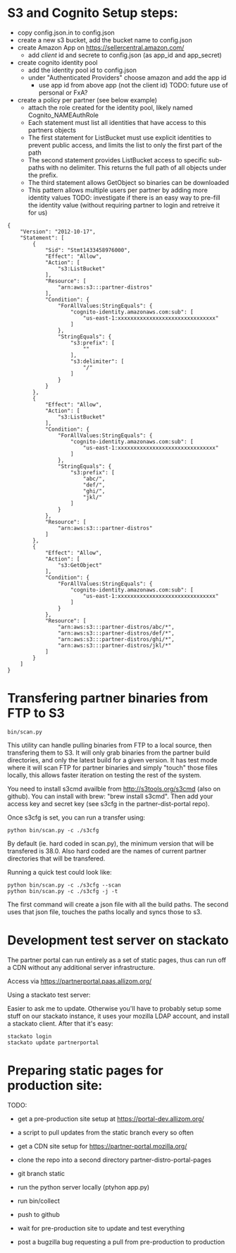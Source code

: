 S3 and Cognito Setup steps:
===========================

- copy config.json.in to config.json
- create a new s3 bucket, add the bucket name to config.json
- create Amazon App on https://sellercentral.amazon.com/
  - add *client* id and secrete to config.json (as app_id and app_secret)
- create cognito identity pool
  - add the identity pool id to config.json
  - under "Authenticated Providers" choose amazon and add the app id
    - use app id from above app (not the client id)
  TODO: future use of personal or FxA?
- create a policy per partner (see below example)
  * attach the role created for the identity pool, likely named Cognito_NAMEAuthRole
  - Each statement must list all identities that have access to this partners objects
  - The first statement for ListBucket must use explicit identities to prevent
    public access, and limits the list to only the first part of the path
  - The second statement provides ListBucket access to specific sub-paths with
    no delimiter.  This returns the full path of all objects under the prefix.
  - The third statement allows GetObject so binaries can be downloaded
  - This pattern allows multiple users per partner by adding more identity values
  TODO: investigate if there is an easy way to pre-fill the identity value
        (without requiring partner to login and retreive it for us)

```  
{
    "Version": "2012-10-17",
    "Statement": [
        {
            "Sid": "Stmt1433458976000",
            "Effect": "Allow",
            "Action": [
                "s3:ListBucket"
            ],
            "Resource": [
                "arn:aws:s3:::partner-distros"
            ],
            "Condition": {
                "ForAllValues:StringEquals": {
                    "cognito-identity.amazonaws.com:sub": [
                        "us-east-1:xxxxxxxxxxxxxxxxxxxxxxxxxxxxxxx"
                    ]
                },
                "StringEquals": {
                    "s3:prefix": [
                        ""
                    ],
                    "s3:delimiter": [
                        "/"
                    ]
                }
            }
        },
        {
            "Effect": "Allow",
            "Action": [
                "s3:ListBucket"
            ],
            "Condition": {
                "ForAllValues:StringEquals": {
                    "cognito-identity.amazonaws.com:sub": [
                        "us-east-1:xxxxxxxxxxxxxxxxxxxxxxxxxxxxxxx"
                    ]
                },
                "StringEquals": {
                    "s3:prefix": [
                        "abc/",
                        "def/",
                        "ghi/",
                        "jkl/"
                    ]
                }
            },
            "Resource": [
                "arn:aws:s3:::partner-distros"
            ]
        },
        {
            "Effect": "Allow",
            "Action": [
                "s3:GetObject"
            ],
            "Condition": {
                "ForAllValues:StringEquals": {
                    "cognito-identity.amazonaws.com:sub": [
                        "us-east-1:xxxxxxxxxxxxxxxxxxxxxxxxxxxxxxx"
                    ]
                }
            },
            "Resource": [
                "arn:aws:s3:::partner-distros/abc/*",
                "arn:aws:s3:::partner-distros/def/*",
                "arn:aws:s3:::partner-distros/ghi/*",
                "arn:aws:s3:::partner-distros/jkl/*"
            ]
        }
    ]
}
```

Transfering partner binaries from FTP to S3
===========================================

```
bin/scan.py
```

This utility can handle pulling binaries from FTP to a local source, then
transfering them to S3.  It will only grab binaries from the partner build
directories, and only the latest build for a given version.  It has  test mode
where it will scan FTP for partner binaries and simply "touch" those files
locally, this allows faster iteration on testing the rest of the system.

You need to install s3cmd availble from http://s3tools.org/s3cmd (also on
github).  You can install with brew: "brew install s3cmd".  Then add your access
key and secret key (see s3cfg in the partner-dist-portal repo).

Once s3cfg is set, you can run a transfer using:

```
python bin/scan.py -c ./s3cfg
```

By default (ie. hard coded in scan.py), the minimum version that will be
transfered is 38.0.  Also hard coded are the names of current partner
directories that will be transfered.

Running a quick test could look like:

```
python bin/scan.py -c ./s3cfg --scan
python bin/scan.py -c ./s3cfg -j -t
```

The first command will create a json file with all the build paths.  The second
uses that json file, touches the paths locally and syncs those to s3.


Development test server on stackato
===================================

The partner portal can run entirely as a set of static pages, thus can run off
a CDN without any additional server infrastructure.

Access via https://partnerportal.paas.allizom.org/

Using a stackato test server:

Easier to ask me to update.  Otherwise you'll have to probably setup some stuff
on our stackato instance, it uses your mozilla LDAP account, and install a
stackato client.  After that it's easy:

```
stackato login
stackato update partnerportal
```

Preparing static pages for production site:
===========================================

TODO:
  - get a pre-production site setup at https://portal-dev.allizom.org/
  - a script to pull updates from the static branch every so often
  - get a CDN site setup for https://partner-portal.mozilla.org/

- clone the repo into a second directory partner-distro-portal-pages
- git branch static
- run the python server locally (ptyhon app.py)
- run bin/collect
- push to github
- wait for pre-production site to update and test everything
- post a bugzilla bug requesting a pull from pre-production to production
